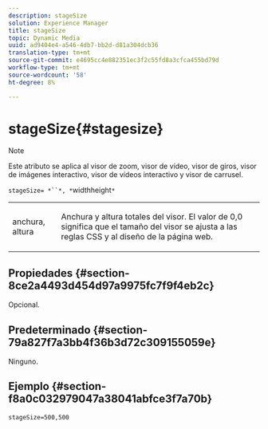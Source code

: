 ```yaml
---
description: stageSize
solution: Experience Manager
title: stageSize
topic: Dynamic Media
uuid: ad9404e4-a546-4db7-bb2d-d81a304dcb36
translation-type: tm+mt
source-git-commit: e4695cc4e882351ec3f2c55fd8a3cfca455bd79d
workflow-type: tm+mt
source-wordcount: '58'
ht-degree: 8%

---
```



# stageSize{#stagesize}

>[!NOTE]
>
>Este atributo se aplica al visor de zoom, visor de vídeo, visor de giros, visor de imágenes interactivo, visor de vídeos interactivo y visor de carrusel.

`stageSize= *``*, *`widthheight`*`

<table id="table_0070E5402099428DBEA2A900CADB2BAA"> 
 <tbody> 
  <tr> 
   <td colname="col1"> <p><span class="codeph"> <span class="varname"> anchura</span>,<span class="varname"> altura</span></span> </p> </td> 
   <td colname="col2"> <p> Anchura y altura totales del visor. El valor de <span class="codeph"> 0,0</span> significa que el tamaño del visor se ajusta a las reglas CSS y al diseño de la página web. </p> </td> 
  </tr> 
 </tbody> 
</table>

## Propiedades {#section-8ce2a4493d454d97a9975fc7f9f4eb2c}

Opcional.

## Predeterminado {#section-79a827f7a3bb4f36b3d72c309155059e}

Ninguno.

## Ejemplo {#section-f8a0c032979047a38041abfce3f7a70b}

`stageSize=500,500`
